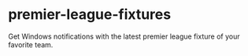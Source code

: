# premier-league-fixtures
Get Windows notifications with the latest premier league fixture of your favorite team.
